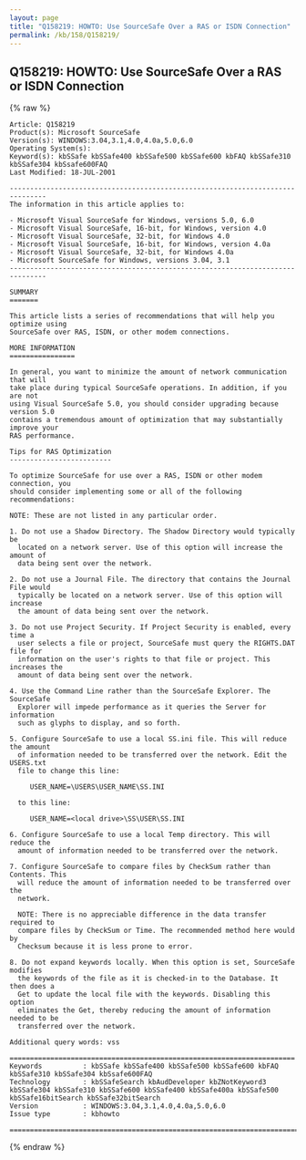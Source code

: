 ```yaml
---
layout: page
title: "Q158219: HOWTO: Use SourceSafe Over a RAS or ISDN Connection"
permalink: /kb/158/Q158219/
---
```


## Q158219: HOWTO: Use SourceSafe Over a RAS or ISDN Connection

{% raw %}

	Article: Q158219
	Product(s): Microsoft SourceSafe
	Version(s): WINDOWS:3.04,3.1,4.0,4.0a,5.0,6.0
	Operating System(s): 
	Keyword(s): kbSSafe kbSSafe400 kbSSafe500 kbSSafe600 kbFAQ kbSSafe310 kbSSafe304 kbSsafe600FAQ
	Last Modified: 18-JUL-2001
	
	-------------------------------------------------------------------------------
	The information in this article applies to:
	
	- Microsoft Visual SourceSafe for Windows, versions 5.0, 6.0 
	- Microsoft Visual SourceSafe, 16-bit, for Windows, version 4.0 
	- Microsoft Visual SourceSafe, 32-bit, for Windows 4.0 
	- Microsoft Visual SourceSafe, 16-bit, for Windows, version 4.0a 
	- Microsoft Visual SourceSafe, 32-bit, for Windows 4.0a 
	- Microsoft SourceSafe for Windows, versions 3.04, 3.1 
	-------------------------------------------------------------------------------
	
	SUMMARY
	=======
	
	This article lists a series of recommendations that will help you optimize using
	SourceSafe over RAS, ISDN, or other modem connections.
	
	MORE INFORMATION
	================
	
	In general, you want to minimize the amount of network communication that will
	take place during typical SourceSafe operations. In addition, if you are not
	using Visual SourceSafe 5.0, you should consider upgrading because version 5.0
	contains a tremendous amount of optimization that may substantially improve your
	RAS performance.
	
	Tips for RAS Optimization
	-------------------------
	
	To optimize SourceSafe for use over a RAS, ISDN or other modem connection, you
	should consider implementing some or all of the following recommendations:
	
	NOTE: These are not listed in any particular order.
	
	1. Do not use a Shadow Directory. The Shadow Directory would typically be
	  located on a network server. Use of this option will increase the amount of
	  data being sent over the network.
	
	2. Do not use a Journal File. The directory that contains the Journal File would
	  typically be located on a network server. Use of this option will increase
	  the amount of data being sent over the network.
	
	3. Do not use Project Security. If Project Security is enabled, every time a
	  user selects a file or project, SourceSafe must query the RIGHTS.DAT file for
	  information on the user's rights to that file or project. This increases the
	  amount of data being sent over the network.
	
	4. Use the Command Line rather than the SourceSafe Explorer. The SourceSafe
	  Explorer will impede performance as it queries the Server for information
	  such as glyphs to display, and so forth.
	
	5. Configure SourceSafe to use a local SS.ini file. This will reduce the amount
	  of information needed to be transferred over the network. Edit the USERS.txt
	  file to change this line:
	
	     USER_NAME=\USERS\USER_NAME\SS.INI
	
	  to this line:
	
	     USER_NAME=<local drive>\SS\USER\SS.INI
	
	6. Configure SourceSafe to use a local Temp directory. This will reduce the
	  amount of information needed to be transferred over the network.
	
	7. Configure SourceSafe to compare files by CheckSum rather than Contents. This
	  will reduce the amount of information needed to be transferred over the
	  network.
	
	  NOTE: There is no appreciable difference in the data transfer required to
	  compare files by CheckSum or Time. The recommended method here would by
	  Checksum because it is less prone to error.
	
	8. Do not expand keywords locally. When this option is set, SourceSafe modifies
	  the keywords of the file as it is checked-in to the Database. It then does a
	  Get to update the local file with the keywords. Disabling this option
	  eliminates the Get, thereby reducing the amount of information needed to be
	  transferred over the network.
	
	Additional query words: vss
	
	======================================================================
	Keywords          : kbSSafe kbSSafe400 kbSSafe500 kbSSafe600 kbFAQ kbSSafe310 kbSSafe304 kbSsafe600FAQ 
	Technology        : kbSSafeSearch kbAudDeveloper kbZNotKeyword3 kbSSafe304 kbSSafe310 kbSSafe600 kbSSafe400 kbSSafe400a kbSSafe500 kbSSafe16bitSearch kbSSafe32bitSearch
	Version           : WINDOWS:3.04,3.1,4.0,4.0a,5.0,6.0
	Issue type        : kbhowto
	
	=============================================================================
	

{% endraw %}
